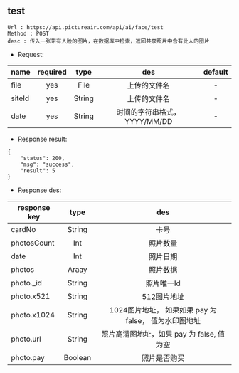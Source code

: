 

test
---

```
Url : https://api.pictureair.com/api/ai/face/test
Method : POST 
desc : 传入一张带有人脸的图片，在数据库中检索，返回共享照片中含有此人的图片
```

* Request:

|name|required|type|des|default|
| ------------- |:-------------:|:-------------:|:---------------------------------------:|:-------------:|
| file | yes | File | 上传的文件名 | - |
| siteId | yes | String | 上传的文件名 | - |
| date | yes | String | 时间的字符串格式，YYYY/MM/DD | - |

* Response result:
```
{
    "status": 200,
    "msg": "success",
    "result": 5
}
```

* Response des:

|response key|type|des|
| ------------- |:-------------:|:-------------:|
| cardNo | String |卡号 |
| photosCount | Int |照片数量 |
| date | Int |照片日期 |
| photos | Araay |照片数据 |
| photo._id | String |照片唯一Id |
| photo.x521 | String |512图片地址 |
| photo.x1024 | String |1024图片地址， 如果如果 pay 为 false， 值为水印图地址 |
| photo.url | String |照片高清图地址，如果 pay 为 false, 值为空 |
| photo.pay | Boolean |照片是否购买 |

